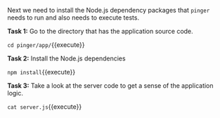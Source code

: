 Next we need to install the Node.js dependency packages that `pinger` needs to run and also needs to execute tests.

**Task 1:** Go to the directory that has the application source code.

`cd pinger/app/`{{execute}}

**Task 2:** Install the Node.js dependencies

`npm install`{{execute}}

**Task 3:** Take a look at the server code to get a sense of the application logic.

`cat server.js`{{execute}}






